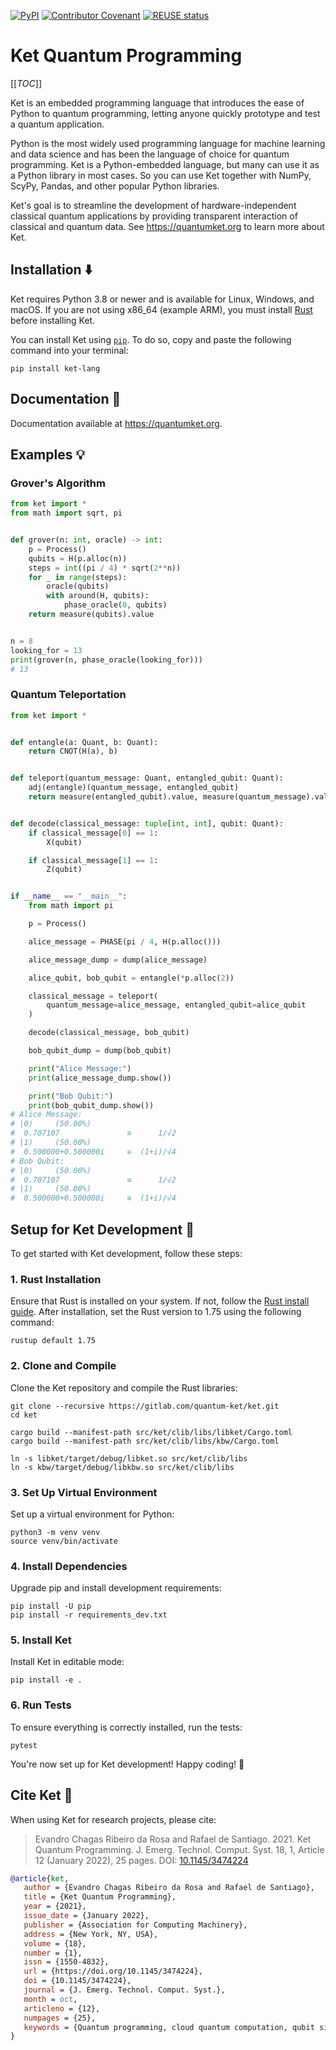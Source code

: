 <!--
SPDX-FileCopyrightText: 2020 Evandro Chagas Ribeiro da Rosa <evandro@quantuloop.com>
SPDX-FileCopyrightText: 2020 Rafael de Santiago <r.santiago@ufsc.br>

SPDX-License-Identifier: Apache-2.0
-->

[![PyPI](https://img.shields.io/pypi/v/ket-lang.svg)](https://pypi.org/project/ket-lang/)
[![Contributor Covenant](https://img.shields.io/badge/Contributor%20Covenant-2.1-4baaaa.svg)](CODE_OF_CONDUCT.md)
[![REUSE status](https://api.reuse.software/badge/gitlab.com/quantum-ket/ket)](https://api.reuse.software/info/gitlab.com/quantum-ket/ket)

# Ket Quantum Programming

[[_TOC_]]

Ket is an embedded programming language that introduces the ease of Python to quantum programming, letting anyone quickly prototype and test a quantum application.

Python is the most widely used programming language for machine learning and data science and has been the language of choice for quantum programming. Ket is a Python-embedded language, but many can use it as a Python library in most cases. So you can use Ket together with NumPy, ScyPy, Pandas, and other popular Python libraries.

Ket's goal is to streamline the development of hardware-independent classical quantum applications by providing transparent interaction of classical and quantum data. See <https://quantumket.org> to learn more about Ket.

## Installation :arrow_down:

Ket requires Python 3.8 or newer and is available for Linux, Windows, and macOS. If you are not using x86_64 (example ARM), you must install [Rust](https://www.rust-lang.org/tools/install) before installing Ket.

You can install Ket using [`pip`](https://pip.pypa.io/en/stable/user_guide/). To do so, copy and paste the following command into your terminal:

```shell
pip install ket-lang
```

## Documentation :scroll:

Documentation available at <https://quantumket.org>.

## Examples :bulb:

### Grover's Algorithm

```py
from ket import *
from math import sqrt, pi


def grover(n: int, oracle) -> int:
    p = Process()
    qubits = H(p.alloc(n))
    steps = int((pi / 4) * sqrt(2**n))
    for _ in range(steps):
        oracle(qubits)
        with around(H, qubits):
            phase_oracle(0, qubits)
    return measure(qubits).value


n = 8
looking_for = 13
print(grover(n, phase_oracle(looking_for)))
# 13
```

### Quantum Teleportation

```py
from ket import *


def entangle(a: Quant, b: Quant):
    return CNOT(H(a), b)


def teleport(quantum_message: Quant, entangled_qubit: Quant):
    adj(entangle)(quantum_message, entangled_qubit)
    return measure(entangled_qubit).value, measure(quantum_message).value


def decode(classical_message: tuple[int, int], qubit: Quant):
    if classical_message[0] == 1:
        X(qubit)

    if classical_message[1] == 1:
        Z(qubit)


if __name__ == "__main__":
    from math import pi

    p = Process()

    alice_message = PHASE(pi / 4, H(p.alloc()))

    alice_message_dump = dump(alice_message)

    alice_qubit, bob_qubit = entangle(*p.alloc(2))

    classical_message = teleport(
        quantum_message=alice_message, entangled_qubit=alice_qubit
    )

    decode(classical_message, bob_qubit)

    bob_qubit_dump = dump(bob_qubit)

    print("Alice Message:")
    print(alice_message_dump.show())

    print("Bob Qubit:")
    print(bob_qubit_dump.show())
# Alice Message:
# |0⟩     (50.00%)
#  0.707107               ≅      1/√2
# |1⟩     (50.00%)
#  0.500000+0.500000i     ≅  (1+i)/√4
# Bob Qubit:
# |0⟩     (50.00%)
#  0.707107               ≅      1/√2
# |1⟩     (50.00%)
#  0.500000+0.500000i     ≅  (1+i)/√4
```

## Setup for Ket Development :hammer:

To get started with Ket development, follow these steps:

### 1. Rust Installation

Ensure that Rust is installed on your system. If not, follow the [Rust install guide](https://www.rust-lang.org/tools/install). After installation, set the Rust version to 1.75 using the following command:

```shell
rustup default 1.75
```

### 2. Clone and Compile

Clone the Ket repository and compile the Rust libraries:

```shell
git clone --recursive https://gitlab.com/quantum-ket/ket.git
cd ket

cargo build --manifest-path src/ket/clib/libs/libket/Cargo.toml
cargo build --manifest-path src/ket/clib/libs/kbw/Cargo.toml

ln -s libket/target/debug/libket.so src/ket/clib/libs
ln -s kbw/target/debug/libkbw.so src/ket/clib/libs
```

### 3. Set Up Virtual Environment

Set up a virtual environment for Python:

```shell
python3 -m venv venv
source venv/bin/activate
```

### 4. Install Dependencies

Upgrade pip and install development requirements:

```shell
pip install -U pip
pip install -r requirements_dev.txt
```

### 5. Install Ket

Install Ket in editable mode:

```shell
pip install -e .
```

### 6. Run Tests

To ensure everything is correctly installed, run the tests:

```shell
pytest
```

You're now set up for Ket development! Happy coding! 🚀

## Cite Ket :book:

When using Ket for research projects, please cite:

> Evandro Chagas Ribeiro da Rosa and Rafael de Santiago. 2021. Ket Quantum Programming. J. Emerg. Technol. Comput. Syst. 18, 1, Article 12 (January 2022), 25 pages. DOI: [10.1145/3474224](https://doi.org/10.1145/3474224)

```bibtex
@article{ket,
   author = {Evandro Chagas Ribeiro da Rosa and Rafael de Santiago},
   title = {Ket Quantum Programming},
   year = {2021},
   issue_date = {January 2022},
   publisher = {Association for Computing Machinery},
   address = {New York, NY, USA},
   volume = {18},
   number = {1},
   issn = {1550-4832},
   url = {https://doi.org/10.1145/3474224},
   doi = {10.1145/3474224},
   journal = {J. Emerg. Technol. Comput. Syst.},
   month = oct,
   articleno = {12},
   numpages = {25},
   keywords = {Quantum programming, cloud quantum computation, qubit simulation}
}
```

